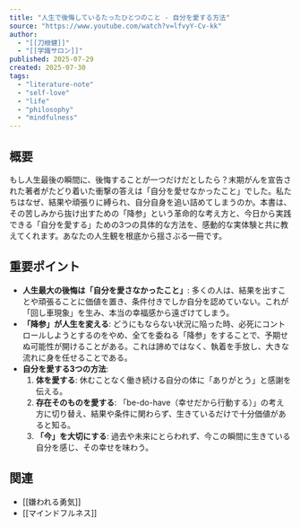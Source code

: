 ```yaml
---
title: "人生で後悔しているたったひとつのこと - 自分を愛する方法"
source: "https://www.youtube.com/watch?v=lfvyY-Cv-kk"
author:
  - "[[刀根健]]"
  - "[[学識サロン]]"
published: 2025-07-29
created: 2025-07-30
tags:
  - "literature-note"
  - "self-love"
  - "life"
  - "philosophy"
  - "mindfulness"
---
```


## 概要

もし人生最後の瞬間に、後悔することが一つだけだとしたら？末期がんを宣告された著者がたどり着いた衝撃の答えは「自分を愛せなかったこと」でした。私たちはなぜ、結果や頑張りに縛られ、自分自身を追い詰めてしまうのか。本書は、その苦しみから抜け出すための「降参」という革命的な考え方と、今日から実践できる「自分を愛する」ための3つの具体的な方法を、感動的な実体験と共に教えてくれます。あなたの人生観を根底から揺さぶる一冊です。

## 重要ポイント

- **人生最大の後悔は「自分を愛さなかったこと」**: 多くの人は、結果を出すことや頑張ることに価値を置き、条件付きでしか自分を認めていない。これが「回し車現象」を生み、本当の幸福感から遠ざけてしまう。
- **「降参」が人生を変える**: どうにもならない状況に陥った時、必死にコントロールしようとするのをやめ、全てを委ねる「降参」をすることで、予期せぬ可能性が開けることがある。これは諦めではなく、執着を手放し、大きな流れに身を任せることである。
- **自分を愛する3つの方法**:
    1. **体を愛する**: 休むことなく働き続ける自分の体に「ありがとう」と感謝を伝える。
    2. **存在そのものを愛する**: 「be-do-have（幸せだから行動する）」の考え方に切り替え、結果や条件に関わらず、生きているだけで十分価値があると知る。
    3. **「今」を大切にする**: 過去や未来にとらわれず、今この瞬間に生きている自分を感じ、その幸せを味わう。

## 関連
- [[嫌われる勇気]]
- [[マインドフルネス]]
